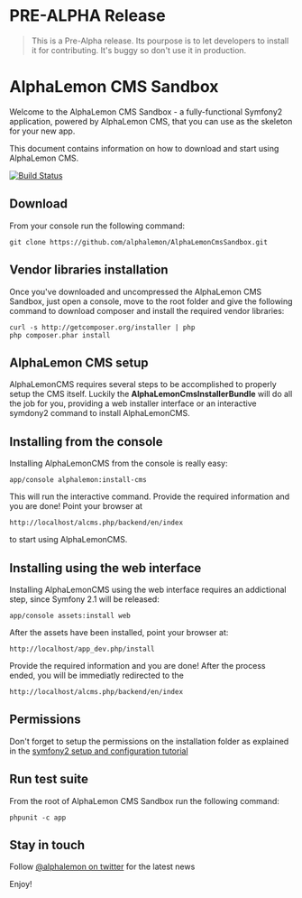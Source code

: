 PRE-ALPHA Release
==================================

> This is a Pre-Alpha release. Its pourpose is to let developers to install
it for contributing. It's buggy so don't use it in production.

AlphaLemon CMS Sandbox
======================

Welcome to the AlphaLemon CMS Sandbox - a fully-functional Symfony2
application, powered by AlphaLemon CMS, that you can use as the skeleton
for your new app.

This document contains information on how to download and start using AlphaLemon CMS.

[![Build Status](https://secure.travis-ci.org/alphalemon/AlphaLemonCmsSandbox.png)](http://travis-ci.org/alphalemon/AlphaLemonCmsSandbox)


Download
--------

From your console run the following command:

    git clone https://github.com/alphalemon/AlphaLemonCmsSandbox.git


Vendor libraries installation
-----------------------------

Once you've downloaded and uncompressed the AlphaLemon CMS Sandbox, just open a console,
move to the root folder and give the following command to download composer and install
the required vendor libraries:

    curl -s http://getcomposer.org/installer | php
    php composer.phar install


AlphaLemon CMS setup
--------------------

AlphaLemonCMS requires several steps to be accomplished to properly setup the CMS itself. Luckily
the **AlphaLemonCmsInstallerBundle** will do all the job for you, providing a web installer interface
or an interactive symdony2 command to install AlphaLemonCMS.

Installing from the console
---------------------------
Installing AlphaLemonCMS from the console is really easy:

    app/console alphalemon:install-cms

This will run the interactive command. Provide the required information and you are done! Point
your browser at

    http://localhost/alcms.php/backend/en/index

to start using AlphaLemonCMS.

Installing using the web interface
----------------------------------
Installing AlphaLemonCMS using the web interface requires an addictional step, since Symfony 2.1
will be released:

    app/console assets:install web

After the assets have been installed, point your browser at:

    http://localhost/app_dev.php/install

Provide the required information and you are done! After the process ended, you will be immediatly
redirected to the

    http://localhost/alcms.php/backend/en/index

Permissions
-----------
Don't forget to setup the permissions on the installation folder as explained in the [symfony2 setup and configuration
tutorial](http://symfony.com/doc/current/book/installation.html#configuration-and-setup)

Run test suite
--------------
From the root of AlphaLemon CMS Sandbox run the following command:

    phpunit -c app

Stay in touch
-------------
Follow [@alphalemon on twitter](https://twitter.com/alphalemon) for the latest news

Enjoy!
